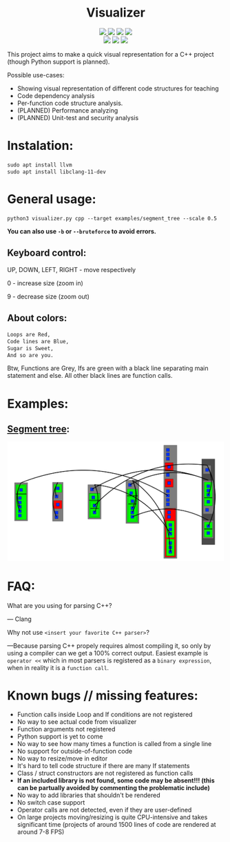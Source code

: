 <h1 align='center'> Visualizer </h1>
<div align='center'>
<a href='https://github.com/codereptile/visualizer/releases'>  
<img src='https://img.shields.io/github/v/release/codereptile/visualizer?color=00DD00&label=version&style=for-the-badge'>
</a>
<img src='https://img.shields.io/github/languages/code-size/codereptile/visualizer?color=0000DD&label=code+size&style=for-the-badge'>
<img src='https://img.shields.io/github/repo-size/codereptile/visualizer?color=0000DD&label=repo+size&style=for-the-badge'>
<img src='https://img.shields.io/github/commit-activity/m/codereptile/visualizer?style=for-the-badge'>
</div>
<div align='center'>
 <img src='https://forthebadge.com/images/badges/made-with-python.svg'>
 <img src='https://forthebadge.com/images/badges/built-with-love.svg'>
 <img src='https://forthebadge.com/images/badges/powered-by-black-magic.svg'> 
</div>




This project aims to make a quick visual representation for a C++ project (though Python support is planned).

Possible use-cases:

* Showing visual representation of different code structures for teaching
* Code dependency analysis
* Per-function code structure analysis.
* (PLANNED) Performance analyzing
* (PLANNED) Unit-test and security analysis

# Instalation:
```
sudo apt install llvm
sudo apt install libclang-11-dev
```

# General usage:

```shell
python3 visualizer.py cpp --target examples/segment_tree --scale 0.5
```

**You can also use `-b` or `--bruteforce` to avoid errors.**

## Keyboard control:

UP, DOWN, LEFT, RIGHT - move respectively

0 - increase size (zoom in)

9 - decrease size (zoom out)

## About colors:

```
Loops are Red,
Code lines are Blue,
Sugar is Sweet,
And so are you.
```
Btw, Functions are Grey, Ifs are green with a black line separating main statement and else.
All other black lines are function calls.

# Examples:

## [Segment tree](https://github.com/codereptile/visualizer/blob/main/examples/segment_tree/code.cpp):

![screenshot](https://github.com/codereptile/visualizer/blob/main/examples/segment_tree/image.webp)

# FAQ:


What are you using for parsing C++?
 
&mdash; Clang


Why not use `<insert your favorite C++ parser>`? 

&mdash;Because parsing C++ propely requires almost compiling it, 
so only by using a compiler can we get a 100% correct output.
Easiest example is `operator <<` which in most parsers is registered as a `binary expression`, when in reality it is a `function call`. 

# Known bugs // missing features:
* Function calls inside Loop and If conditions are not registered
* No way to see actual code from visualizer
* Function arguments not registered
* Python support is yet to come
* No way to see how many times a function is called from a single line
* No support for outside-of-function code
* No way to resize/move in editor
* It's hard to tell code structure if there are many If statements
* Class / struct constructors are not registered as function calls
* **If an included library is not found, some code may be absent!!! (this can be partually avoided by commenting the problematic include)**
* No way to add libraries that shouldn't be rendered
* No switch case support
* Operator calls are not detected, even if they are user-defined
* On large projects moving/resizing is quite CPU-intensive and takes significant time (projects of around 1500 lines of code are rendered at around 7-8 FPS) 
